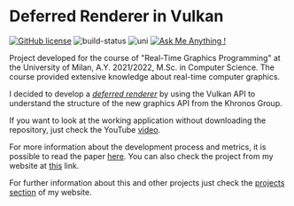 # Deferred Renderer in Vulkan
[![GitHub license](https://img.shields.io/badge/license-MIT-brightgreen)](https://github.com/manuelpagliuca/Affine/blob/main/LICENSE)
![build-status](https://img.shields.io/badge/build-working-green)
![uni](https://img.shields.io/badge/university-project-blue)
[![Ask Me Anything !](https://img.shields.io/badge/Ask%20me-anything-1abc9c.svg)](mailto:pagliuca.manuel@gmail.com) 

Project developed for the course of "Real-Time Graphics Programming" at the University of Milan, A.Y. 2021/2022, M.Sc. in Computer Science.
The course provided extensive knowledge about real-time computer graphics.

I decided to develop a [*deferred renderer*](https://en.wikipedia.org/wiki/Deferred_shading) by using the Vulkan API to understand the structure of the new graphics API from the Khronos Group.

If you want to look at the working application without downloading the repository, just check the YouTube [video](https://youtu.be/V7PxEpzkY1c).

For more information about the development process and metrics, it is possible to read the paper [here](https://github.com/manuelpagliuca/deferred-render/files/9254304/DEFERRED_RENDERING___RTGP.pdf). You can also check the project from my website at [this](https://www.manuelpagliuca.xyz/project/render/) link.

For further information about this and other projects just check the [projects section](https://www.manuelpagliuca.xyz/#projects) of my website.
